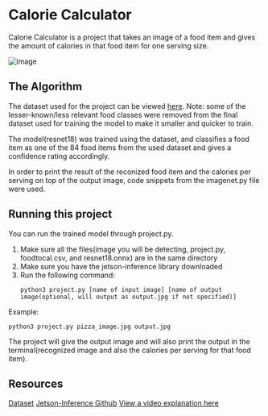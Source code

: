 # Calorie Calculator

 Calorie Calculator is a project that takes an image of a food item and gives the amount of calories in that food item for one serving size.

![image](https://github.com/user-attachments/assets/ce6b6fd2-055d-439a-9a88-ad7621009353)


## The Algorithm

The dataset used for the project can be viewed [here](https://www.kaggle.com/datasets/kmader/food41). Note: some of the lesser-known/less relevant food classes were removed from the final dataset used for training the model to make it smaller and quicker to train. 

The model(resnet18) was trained using the dataset, and classifies a food item as one of the 84 food items from the used dataset and gives a confidence rating accordingly.

In order to print the result of the reconized food item and the calories per serving on top of the output image, code snippets from the imagenet.py file were used.

## Running this project

You can run the trained model through project.py.
1. Make sure all the files(image you will be detecting, project.py, foodtocal.csv, and resnet18.onnx) are in the same directory
2. Make sure you have the jetson-inference library downloaded
3. Run the following command:
   <pre><code>python3 project.py [name of input image] [name of output image(optional, will output as output.jpg if not specified)]</code></pre>
Example:
   <pre><code>python3 project.py pizza_image.jpg output.jpg</code></pre>
The project will give the output image and will also print the output in the terminal(recognized image and also the calories per serving for that food item).

## Resources
[Dataset](https://www.kaggle.com/datasets/kmader/food41)
[Jetson-Inference Github](https://github.com/dusty-nv/jetson-inference)
[View a video explanation here](https://drive.google.com/file/d/1vSudq0w_fnshxsE9FmCQ7dEqtoKM5CnY/view?usp=sharing)
